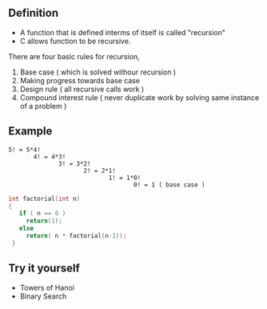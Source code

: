 ## Definition
* A function that is defined interms of itself is called "recursion"
* C allows function to be recursive.

There are four basic rules for recursion,
  1. Base case ( which is solved withour recursion )
  2. Making progress towards base case
  3. Design rule ( all recursive calls work )
  4. Compound interest rule ( never duplicate work by solving same instance of a problem )

## Example

```text
5! = 5*4!
       4! = 4*3!
              3! = 3*2!
                     2! = 2*1!
                            1! = 1*0!
                                   0! = 1 ( base case )
 ```
 
 ```c
 int factorial(int n)
 {
    if ( n == 0 )
      return(1);
    else
      return( n * factorial(n-1));
  }
  ```
  
  ## Try it yourself
  * Towers of Hanoi
  * Binary Search
                                   

